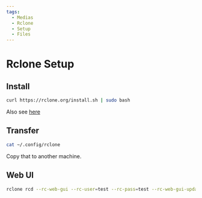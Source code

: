 ```yaml
---
tags:
  - Medias
  - Rclone
  - Setup
  - Files
---
```


# Rclone Setup

## Install

```bash
curl https://rclone.org/install.sh | sudo bash
```

Also see [here](https://rclone.org/drive/)

## Transfer

```bash
cat ~/.config/rclone
```

Copy that to another machine.

## Web UI

```bash
rclone rcd --rc-web-gui --rc-user=test --rc-pass=test --rc-web-gui-update --stats=24h --rc-enable-metrics --rc-web-gui-no-open-browser
```
